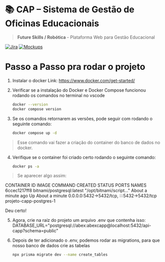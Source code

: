 # 📚 CAP – Sistema de Gestão de Oficinas Educacionais

> **Future Skills / Robótica** - Plataforma Web para Gestão Educacional

[![Jira](Jira)](https://unochapeco-team-fv4k68oc.atlassian.net/jira/software/projects/SCRUM/boards/1/backlog)
[![Mockups](Mockups)](https://preview-image-analysis-kzmqjdmogju1m08iefsa.vusercontent.net/)

# Passo a Passo pra rodar o projeto
1. Instalar o docker
    Link: https://www.docker.com/get-started/

2. Verificar se a instalação do Docker e Docker Compose funcionou rodando os comandos no terminal no vscode
    ```bash
    docker --version
    docker compose version

3. Se os comandos retornarem as versões, pode seguir com rodando o seguinte comando:
    ```bash
    docker compose up -d

> Esse comando vai fazer a criação do container do banco de dados no docker. 

4. Verifique se o container foi criado certo rodando o seguinte comando:
    ```bash
    docker ps -a

> Se aparecer algo assim:

CONTAINER ID   IMAGE      COMMAND      CREATED     STATUS      PORTS        NAMES
6ccec1217ff8   bitnami/postgresql:latest   "/opt/bitnami/script…"   About a minute ago   Up About a minute   0.0.0.0:5432->5432/tcp, :::5432->5432/tcp   projeto-capp-postgres-1

Deu certo!

5. Agora, crie na raíz do projeto um arquivo .env que contenha isso:
    DATABASE_URL="postgresql://abex:abexcapp@localhost:5432/api-capp?schema=public"

6. Depois de ter adicionado o .env, podemos rodar as migrations, para que nosso banco de dados crie as tabelas
    ```bash
    npx prisma migrate dev --name create_tables